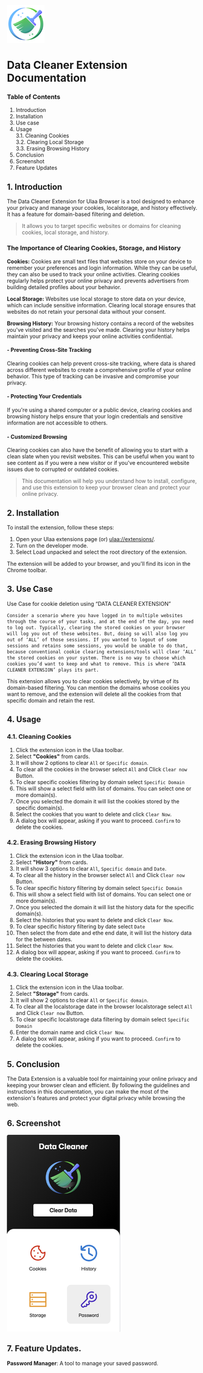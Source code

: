 
<img src="./assets/images/icon.png" width="100" height="100" />

# Data Cleaner Extension Documentation

### Table of Contents
1. Introduction
2. Installation
3. Use case
4. Usage <br>
    3.1.  Cleaning Cookies <br>
    3.2.  Clearing Local Storage <br>
    3.3.  Erasing Browsing History <br>
5. Conclusion
6. Screenshot
7. Feature Updates


## 1. Introduction
The Data Cleaner Extension for Ulaa Browser is a tool designed to enhance your privacy and manage your cookies, localstorage, and history effectively. 
It has a feature for domain-based filtering and deletion. 
> It allows you to target specific websites or domains for cleaning cookies, local storage, and history.


### The Importance of Clearing Cookies, Storage, and History

**Cookies:** Cookies are small text files that websites store on your device to remember your preferences and login information. While they can be useful, they can also be used to track your online activities. Clearing cookies regularly helps protect your online privacy and prevents advertisers from building detailed profiles about your behavior.

**Local Storage:** Websites use local storage to store data on your device, which can include sensitive information. Clearing local storage ensures that websites do not retain your personal data without your consent.

**Browsing History:** Your browsing history contains a record of the websites you've visited and the searches you've made. Clearing your history helps maintain your privacy and keeps your online activities confidential.

#### - Preventing Cross-Site Tracking
Clearing cookies can help prevent cross-site tracking, where data is shared across different websites to create a comprehensive profile of your online behavior. This type of tracking can be invasive and compromise your privacy.

#### - Protecting Your Credentials
If you're using a shared computer or a public device, clearing cookies and browsing history helps ensure that your login credentials and sensitive information are not accessible to others.

#### - Customized Browsing
Clearing cookies can also have the benefit of allowing you to start with a clean slate when you revisit websites. This can be useful when you want to see content as if you were a new visitor or if you've encountered website issues due to corrupted or outdated cookies.

> This documentation will help you understand how to install, configure, and use this extension to keep your browser clean and protect your online privacy.

## 2. Installation
To install the extension, follow these steps:

1. Open your Ulaa extensions page (or) [ulaa://extensions/](ulaa://extensions/).
2. Turn on the developer mode.
3. Select Load unpacked and select the root directory of the extension.
<!-- 4. Locate the extension in the search results and click on it.
5. Click the "Add to Chrome" button.
6. In the pop-up window, click "Add Extension." -->

The extension will be added to your browser, and you'll find its icon in the Chrome toolbar.

## 3. Use Case 
Use Case for cookie deletion using “DATA CLEANER EXTENSION”

    Consider a scenario where you have logged in to multiple websites through the course of your tasks, and at the end of the day, you need to log out. Typically, clearing the stored cookies on your browser will log you out of these websites. But, doing so will also log you out of ‘ALL’ of those sessions. If you wanted to logout of some sessions and retains some sessions, you would be unable to do that, because conventional cookie clearing extensions/tools will clear ‘ALL’ the stored cookies on your system. There is no way to choose which cookies you’d want to keep and what to remove. This is where ‘DATA CLEANER EXTENSION’ plays its part. 

This extension allows you to clear cookies selectively, by virtue of its domain-based filtering. You can mention the domains whose cookies you want to remove, and the extension will delete all the cookies from that specific domain and retain the rest.


## 4. Usage
### 4.1. Cleaning Cookies
1. Click the extension icon in the Ulaa toolbar.
2. Select **"Cookies"** from cards.
3. It will show 2 options to clear `All` or `Specific domain`.
4. To clear all the cookies in the browser select `All` and Click `Clear now` Button.
4. To clear specific cookies filtering by domain select `Specific Domain` 
5. This will show a select field with list of domains. You can select one or more domain(s).
6. Once you selected the domain it will list the cookies stored by the specific domain(s).
7. Select the cookies that you want to delete and click `Clear Now`.
8. A dialog box will appear, asking if you want to proceed. `Confirm` to delete the cookies.

### 4.2. Erasing Browsing History
1. Click the extension icon in the Ulaa toolbar.
2. Select **"History"** from cards.
3. It will show 3 options to clear `All`, `Specific domain` and `Date`.
4. To clear all the history in the browser select `All` and Click `Clear now` Button.
4. To clear specific history filtering by domain select `Specific Domain` 
5. This will show a select field with list of domains. You can select one or more domain(s).
6. Once you selected the domain it will list the history data for the specific domain(s).
7. Select the histories that you want to delete and click `Clear Now`.
4. To clear specific history filtering by date select `Date` 
6. Then select the from date and ethe end date, it will list the history data for the between dates.
7. Select the histories that you want to delete and click `Clear Now`.
8. A dialog box will appear, asking if you want to proceed. `Confirm` to delete the cookies.


### 4.3. Clearing Local Storage
1. Click the extension icon in the Ulaa toolbar.
2. Select **"Storage"** from cards.
3. It will show 2 options to clear `All` or `Specific domain`.
4. To clear all the localstorage date in the browser localstorage select `All` and Click `Clear now` Button.
4. To clear specific localstorage data filtering by domain select `Specific Domain` 
5. Enter the domain name and click `Clear Now`.
6. A dialog box will appear, asking if you want to proceed. `Confirm` to delete the cookies.


## 5. Conclusion
The Data Extension is a valuable tool for maintaining your online privacy and keeping your browser clean and efficient. By following the guidelines and instructions in this documentation, you can make the most of the extension's features and protect your digital privacy while browsing the web.

## 6. Screenshot
![Screenshot1](./screenshot1.png)

## 7. Feature Updates. 
**Password Manager**: A tool to manage your saved password.